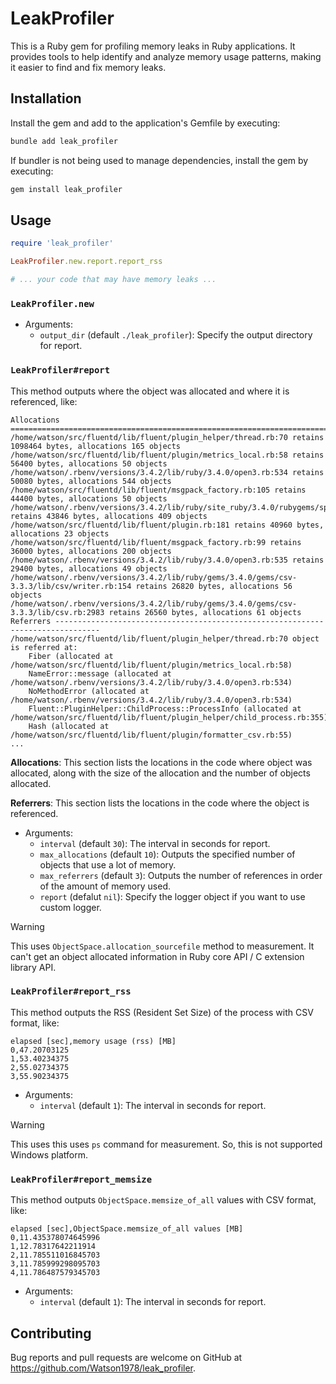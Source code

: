 # LeakProfiler

This is a Ruby gem for profiling memory leaks in Ruby applications.
It provides tools to help identify and analyze memory usage patterns, making it easier to find and fix memory leaks.

## Installation

Install the gem and add to the application's Gemfile by executing:

```bash
bundle add leak_profiler
```

If bundler is not being used to manage dependencies, install the gem by executing:

```bash
gem install leak_profiler
```

## Usage

```ruby
require 'leak_profiler'

LeakProfiler.new.report.report_rss

# ... your code that may have memory leaks ...
```

### `LeakProfiler.new`
* Arguments:
  * `output_dir` (default `./leak_profiler`): Specify the output directory for report.

### `LeakProfiler#report`
This method outputs where the object was allocated and where it is referenced, like:

```
Allocations ================================================================================
/home/watson/src/fluentd/lib/fluent/plugin_helper/thread.rb:70 retains 1098464 bytes, allocations 165 objects
/home/watson/src/fluentd/lib/fluent/plugin/metrics_local.rb:58 retains 56400 bytes, allocations 50 objects
/home/watson/.rbenv/versions/3.4.2/lib/ruby/3.4.0/open3.rb:534 retains 50080 bytes, allocations 544 objects
/home/watson/src/fluentd/lib/fluent/msgpack_factory.rb:105 retains 44400 bytes, allocations 50 objects
/home/watson/.rbenv/versions/3.4.2/lib/ruby/site_ruby/3.4.0/rubygems/specification.rb:1093 retains 43846 bytes, allocations 409 objects
/home/watson/src/fluentd/lib/fluent/plugin.rb:181 retains 40960 bytes, allocations 23 objects
/home/watson/src/fluentd/lib/fluent/msgpack_factory.rb:99 retains 36000 bytes, allocations 200 objects
/home/watson/.rbenv/versions/3.4.2/lib/ruby/3.4.0/open3.rb:535 retains 29400 bytes, allocations 49 objects
/home/watson/.rbenv/versions/3.4.2/lib/ruby/gems/3.4.0/gems/csv-3.3.3/lib/csv/writer.rb:154 retains 26820 bytes, allocations 56 objects
/home/watson/.rbenv/versions/3.4.2/lib/ruby/gems/3.4.0/gems/csv-3.3.3/lib/csv.rb:2983 retains 26560 bytes, allocations 61 objects
Referrers --------------------------------------------------------------------------------
/home/watson/src/fluentd/lib/fluent/plugin_helper/thread.rb:70 object is referred at:
    Fiber (allocated at /home/watson/src/fluentd/lib/fluent/plugin/metrics_local.rb:58)
    NameError::message (allocated at /home/watson/.rbenv/versions/3.4.2/lib/ruby/3.4.0/open3.rb:534)
    NoMethodError (allocated at /home/watson/.rbenv/versions/3.4.2/lib/ruby/3.4.0/open3.rb:534)
    Fluent::PluginHelper::ChildProcess::ProcessInfo (allocated at /home/watson/src/fluentd/lib/fluent/plugin_helper/child_process.rb:355)
    Hash (allocated at /home/watson/src/fluentd/lib/fluent/plugin/formatter_csv.rb:55)
...
```

**Allocations**: This section lists the locations in the code where object was allocated, along with the size of the allocation and the number of objects allocated.

**Referrers**: This section lists the locations in the code where the object is referenced.

* Arguments:
  * `interval` (default `30`): The interval in seconds for report.
  * `max_allocations` (default `10`): Outputs the specified number of objects that use a lot of memory.
  * `max_referrers` (default `3`): Outputs the number of references in order of the amount of memory used.
  * `report` (defalut `nil`): Specify the logger object if you want to use custom logger.

> [!WARNING]
> This uses `ObjectSpace.allocation_sourcefile` method to measurement.
> It can't get an object allocated information in Ruby core API / C extension library API.

### `LeakProfiler#report_rss`
This method outputs the RSS (Resident Set Size) of the process with CSV format, like:

```
elapsed [sec],memory usage (rss) [MB]
0,47.20703125
1,53.40234375
2,55.02734375
3,55.90234375
```

* Arguments:
  * `interval` (default `1`): The interval in seconds for report.

> [!WARNING]
> This uses this uses `ps` command for measurement.
> So, this is not supported Windows platform.


### `LeakProfiler#report_memsize`
This method outputs `ObjectSpace.memsize_of_all` values with CSV format, like:

```
elapsed [sec],ObjectSpace.memsize_of_all values [MB]
0,11.435378074645996
1,12.78317642211914
2,11.785511016845703
3,11.785999298095703
4,11.786487579345703
```

* Arguments:
  * `interval` (default `1`): The interval in seconds for report.

## Contributing

Bug reports and pull requests are welcome on GitHub at https://github.com/Watson1978/leak_profiler.
